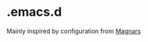 .emacs.d
========

Mainly inspired by configuration from [Magnars](https://github.com/magnars/.emacs.d)
